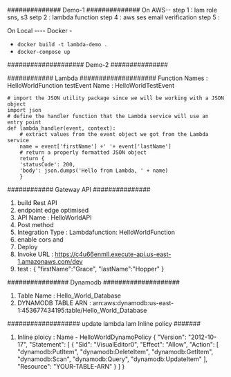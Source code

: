 ############## Demo-1 ##############
On AWS--
step 1 : Iam role sns, s3
setp 2 : lambda function
step 4 : aws ses email verification
step 5 :  

On Local ----
Docker - 
* `docker build -t lambda-demo .`
* `docker-compose up`


#################### Demo-2 ###############

############ Lambda ####################
Function Names : HelloWorldFunction
testEvent Name : HelloWorldTestEvent

```
# import the JSON utility package since we will be working with a JSON object
import json
# define the handler function that the Lambda service will use an entry point
def lambda_handler(event, context):
	# extract values from the event object we got from the Lambda service
	name = event['firstName'] +' '+ event['lastName']
	# return a properly formatted JSON object
	return {
	'statusCode': 200,
	'body': json.dumps('Hello from Lambda, ' + name)
	}
```

############ Gateway API ###############
1. build Rest API
2. endpoint edge optimised
3. API Name    : HelloWorldAPI
4. Post method
5. Integration Type : Lambdafunction: HelloWorldFunction
6. enable cors and 
7. Deploy 
8. Invoke URL  : https://c4u66enmll.execute-api.us-east-1.amazonaws.com/dev
9. test : {
            "firstName":"Grace",
            "lastName":"Hopper"
          }

################ Dynamodb ####################
1. Table Name         : Hello_World_Database
2. DYNAMODB TABLE ARN : arn:aws:dynamodb:us-east-1:453677434195:table/Hello_World_Database



################### update lambda Iam Inline policy ####### 
1. Inline ploicy : Name - HelloWorldDynamoPolicy
{
"Version": "2012-10-17",
"Statement": [
{
"Sid": "VisualEditor0",
"Effect": "Allow",
"Action": [
"dynamodb:PutItem",
"dynamodb:DeleteItem",
"dynamodb:GetItem",
"dynamodb:Scan",
"dynamodb:Query",
"dynamodb:UpdateItem"
],
"Resource": "YOUR-TABLE-ARN"
}
]
}


